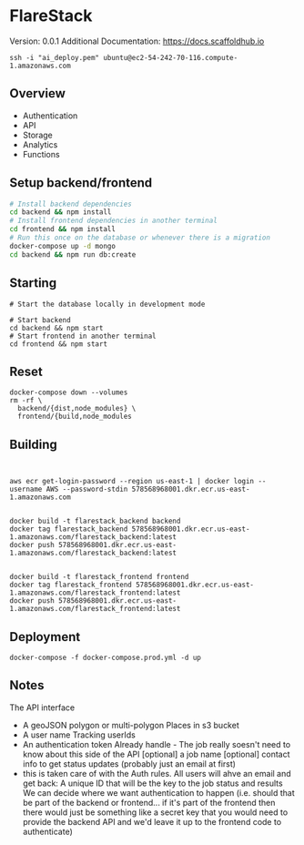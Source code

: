 # FlareStack

Version: 0.0.1
Additional Documentation: <https://docs.scaffoldhub.io>

```
ssh -i "ai_deploy.pem" ubuntu@ec2-54-242-70-116.compute-1.amazonaws.com
```

## Overview

- Authentication
- API
- Storage
- Analytics
- Functions

## Setup backend/frontend

```sh
# Install backend dependencies
cd backend && npm install
# Install frontend dependencies in another terminal
cd frontend && npm install
# Run this once on the database or whenever there is a migration
docker-compose up -d mongo
cd backend && npm run db:create
```

## Starting

```
# Start the database locally in development mode

# Start backend
cd backend && npm start
# Start frontend in another terminal
cd frontend && npm start
```

## Reset

```
docker-compose down --volumes
rm -rf \
  backend/{dist,node_modules} \
  frontend/{build,node_modules
```

## Building

```


aws ecr get-login-password --region us-east-1 | docker login --username AWS --password-stdin 578568968001.dkr.ecr.us-east-1.amazonaws.com


docker build -t flarestack_backend backend
docker tag flarestack_backend 578568968001.dkr.ecr.us-east-1.amazonaws.com/flarestack_backend:latest
docker push 578568968001.dkr.ecr.us-east-1.amazonaws.com/flarestack_backend:latest


docker build -t flarestack_frontend frontend
docker tag flarestack_frontend 578568968001.dkr.ecr.us-east-1.amazonaws.com/flarestack_frontend:latest
docker push 578568968001.dkr.ecr.us-east-1.amazonaws.com/flarestack_frontend:latest

```

## Deployment

```
docker-compose -f docker-compose.prod.yml -d up
```

## Notes

The API interface

- A geoJSON polygon or multi-polygon
  Places in s3 bucket
- A user name
  Tracking userIds
- An authentication token
  Already handle - The job really soesn't need to know about this side of the API
  [optional] a job name
  [optional] contact info to get status updates (probably just an email at first)
- this is taken care of with the Auth rules. All users will ahve an email
  and get back:
  A unique ID that will be the key to the job status and results
  We can decide where we want authentication to happen (i.e. should that be part of the backend or frontend... if it's part of the frontend then there would just be something like a secret key that you would need to provide the backend API and we'd leave it up to the frontend code to authenticate)
